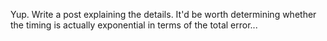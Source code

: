 Yup. Write a post explaining the details. It'd be worth determining whether the timing is actually exponential in terms of the total error...
